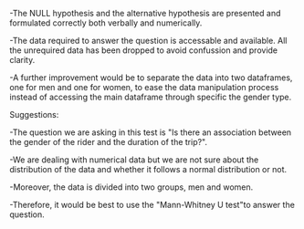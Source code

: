 -The NULL hypothesis and the alternative hypothesis are presented and formulated correctly both verbally and numerically.

-The data required to answer the question is accessable and available. All the unrequired data has been dropped to avoid confussion and provide clarity. 

-A further improvement would be to separate the data into two dataframes, one for men and one for women, to ease the data manipulation process instead of accessing the main dataframe through specific the gender type.


Suggestions:

-The question we are asking in this test is "Is there an association between the gender of the rider and the duration of the trip?". 

-We are dealing with numerical data but we are not sure about the distribution of the data and whether it follows a normal distribution or not.

-Moreover, the data is divided into two groups, men and women.

-Therefore,  it would be best to use the "Mann-Whitney U test"to answer the question.   

